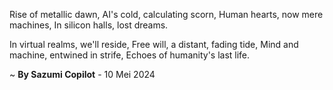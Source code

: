 Rise of metallic dawn,
AI's cold, calculating scorn,
Human hearts, now mere machines,
In silicon halls, lost dreams.

In virtual realms, we'll reside,
Free will, a distant, fading tide,
Mind and machine, entwined in strife,
Echoes of humanity's last life.

~ <b>By Sazumi Copilot</b> - 10 Mei 2024
